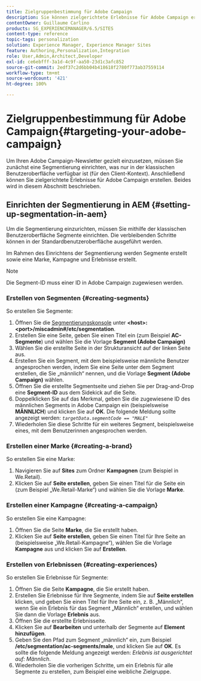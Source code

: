 ```yaml
---
title: Zielgruppenbestimmung für Adobe Campaign
description: Sie können zielgerichtete Erlebnisse für Adobe Campaign erstellen, nachdem Sie die Segmentierung eingerichtet haben.
contentOwner: Guillaume Carlino
products: SG_EXPERIENCEMANAGER/6.5/SITES
content-type: reference
topic-tags: personalization
solution: Experience Manager, Experience Manager Sites
feature: Authoring,Personalization,Integration
role: User,Admin,Architect,Developer
exl-id: ce6ebfff-3a1d-4c9f-aa50-23d1c3afc852
source-git-commit: 2edf37c2d6bb04b418618f2780f773ab37559114
workflow-type: tm+mt
source-wordcount: '421'
ht-degree: 100%

---
```



# Zielgruppenbestimmung für Adobe Campaign{#targeting-your-adobe-campaign}

Um Ihren Adobe Campaign-Newsletter gezielt einzusetzen, müssen Sie zunächst eine Segmentierung einrichten, was nur in der klassischen Benutzeroberfläche verfügbar ist (für den Client-Kontext). Anschließend können Sie zielgerichtete Erlebnisse für Adobe Campaign erstellen. Beides wird in diesem Abschnitt beschrieben.

## Einrichten der Segmentierung in AEM {#setting-up-segmentation-in-aem}

Um die Segmentierung einzurichten, müssen Sie mithilfe der klassischen Benutzeroberfläche Segmente einrichten. Die verbleibenden Schritte können in der Standardbenutzeroberfläche ausgeführt werden.

Im Rahmen des Einrichtens der Segmentierung werden Segmente erstellt sowie eine Marke, Kampagne und Erlebnisse erstellt.

>[!NOTE]
>
>Die Segment-ID muss einer ID in Adobe Campaign zugewiesen werden.

### Erstellen von Segmenten {#creating-segments}

So erstellen Sie Segmente:

1. Öffnen Sie die [Segmentierungskonsole](http://localhost:4502/miscadmin#/etc/segmentation) unter **&lt;host>:&lt;port>/miscadmin#/etc/segmentation**.
1. Erstellen Sie eine Seite, geben Sie einen Titel ein (zum Beispiel **AC-Segmente**) und wählen Sie die Vorlage **Segment (Adobe Campaign)**
1. Wählen Sie die erstellte Seite in der Strukturansicht auf der linken Seite aus.
1. Erstellen Sie ein Segment, mit dem beispielsweise männliche Benutzer angesprochen werden, indem Sie eine Seite unter dem Segment erstellen, die Sie „männlich“ nennen, und die Vorlage **Segment (Adobe Campaign)** wählen.
1. Öffnen Sie die erstellte Segmentseite und ziehen Sie per Drag-and-Drop eine **Segment-ID** aus dem Sidekick auf die Seite.
1. Doppelklicken Sie auf das Merkmal, geben Sie die zugewiesene ID des männlichen Segments in Adobe Campaign ein (beispielsweise **MÄNNLICH**) und klicken Sie auf **OK**. Die folgende Meldung sollte angezeigt werden: *`targetData.segmentCode == "MALE"`*
1. Wiederholen Sie diese Schritte für ein weiteres Segment, beispielsweise eines, mit dem Benutzerinnen angesprochen werden.

### Erstellen einer Marke {#creating-a-brand}

So erstellen Sie eine Marke:

1. Navigieren Sie auf **Sites** zum Ordner **Kampagnen** (zum Beispiel in We.Retail).
1. Klicken Sie auf **Seite erstellen**, geben Sie einen Titel für die Seite ein (zum Beispiel „We.Retail-Marke“) und wählen Sie die Vorlage **Marke**.

### Erstellen einer Kampagne {#creating-a-campaign}

So erstellen Sie eine Kampagne:

1. Öffnen Sie die Seite **Marke**, die Sie erstellt haben.
1. Klicken Sie auf **Seite erstellen**, geben Sie einen Titel für Ihre Seite an (beispielsweise „We.Retail-Kampagne“), wählen Sie die Vorlage **Kampagne** aus und klicken Sie auf **Erstellen**.

### Erstellen von Erlebnissen {#creating-experiences}

So erstellen Sie Erlebnisse für Segmente:

1. Öffnen Sie die Seite **Kampagne**, die Sie erstellt haben.
1. Erstellen Sie Erlebnisse für Ihre Segmente, indem Sie auf **Seite erstellen** klicken, und geben Sie einen Titel für Ihre Seite ein, z. B. „Männlich“, wenn Sie ein Erlebnis für das Segment „Männlich“ erstellen, und wählen Sie dann die Vorlage **Erlebnis** aus.
1. Öffnen Sie die erstellte Erlebnisseite.
1. Klicken Sie auf **Bearbeiten** und unterhalb der Segmente auf **Element hinzufügen**.
1. Geben Sie den Pfad zum Segment „männlich“ ein, zum Beispiel **/etc/segmentation/ac-segments/male**, und klicken Sie auf **OK**. Es sollte die folgende Meldung angezeigt werden: *Erlebnis ist ausgerichtet auf: Männlich*.
1. Wiederholen Sie die vorherigen Schritte, um ein Erlebnis für alle Segmente zu erstellen, zum Beispiel eine weibliche Zielgruppe.
